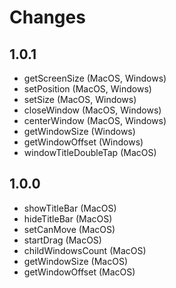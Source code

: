 # Changes

## 1.0.1

- getScreenSize (MacOS, Windows)
- setPosition (MacOS, Windows)
- setSize (MacOS, Windows)
- closeWindow (MacOS, Windows)
- centerWindow (MacOS, Windows)
- getWindowSize (Windows)
- getWindowOffset (Windows)
- windowTitleDoubleTap (MacOS)

## 1.0.0

- showTitleBar (MacOS)
- hideTitleBar (MacOS)
- setCanMove (MacOS)
- startDrag (MacOS)
- childWindowsCount (MacOS)
- getWindowSize (MacOS)
- getWindowOffset (MacOS)
